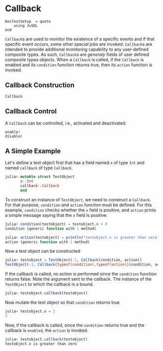 # Callback

```@meta
DocTestSetup  = quote
    using JuSDL
end
```

`Callback`s are used to monitor the existence of a specific events and if that specific event occurs, some other special jobs are invoked. `Callback`s are intended to provide additional monitoring capability to any user-defined composite types. As such, `Callback`s are *generaly* fields of user defined composite types objects. When a `Callback` is called, if the `Callback` is enabled and its `condition` function returns true, then its `action` function is invoked. 

## Callback Construction 

```@docs
Callback
```

## Callback Control
A  `Callback` can be controlled, i.e., activated and deactivated.
```@docs 
enable!
disable!
```

## A Simple Example 

Let's define a test object first that has a field named `x` of type `Int` and named `callback` of type `Callback`. 
```julia
julia> mutable struct TestObject
       x::Int
       callback::Callback
       end
```
To construct an instance of `TestObject`, we need to construct a `Callback`. For that purpose, `condition` and `action` function must be defined. For this example, `condition` checks whether the `x` field is positive, and `action` prints a simple message saying that the `x` field is positive.
```julia
julia> condition(testobject) = testobject.x > 0 
condition (generic function with 1 method)

julia> action(testobject) = println("testobject.x is greater than zero") 
action (generic function with 1 method)
```
Now a test object can be constructed
```julia
julia> testobject = TestObject(-1, Callback(condition, action))  
TestObject(-1, Callback{typeof(condition),typeof(action)}(condition, action, true, "dac6f9eb-6daa-4622-a8fa-623f0f88780c"))
```
If the callback is called, no action is performed since the `condition` function returns false. Note the argument sent to the callback. The instance of the `TestObject` to which the callback is a bound.
```julia
julia> testobject.callback(testobject) 
```
Now mutate the test object so that `condition` returns true.
```julia
julia> testobject.x = 3   
3
```
Now, if the callback is called, since the `condition` returns true and the callback is `enabled`, the `action` is invoked.
```julia
julia> testobject.callback(testobject) 
testobject.x is greater than zero
```